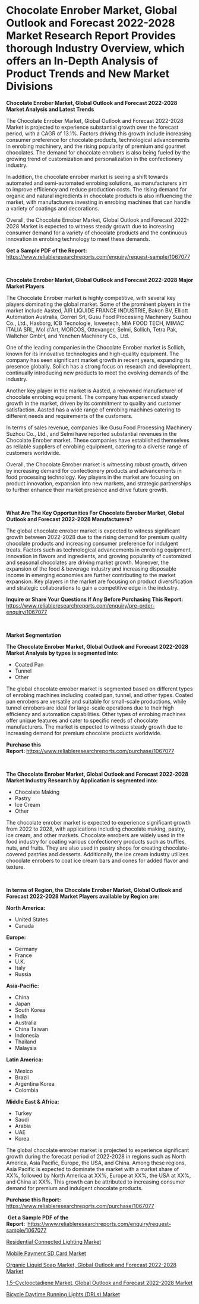 <p><h1>Chocolate Enrober Market, Global Outlook and Forecast 2022-2028 Market Research Report Provides thorough Industry Overview, which offers an In-Depth Analysis of Product Trends and New Market Divisions</h1></p><p><strong>Chocolate Enrober Market, Global Outlook and Forecast 2022-2028 Market Analysis and Latest Trends</strong></p>
<p><p>The Chocolate Enrober Market, Global Outlook and Forecast 2022-2028 Market is projected to experience substantial growth over the forecast period, with a CAGR of 13.1%. Factors driving this growth include increasing consumer preference for chocolate products, technological advancements in enrobing machinery, and the rising popularity of premium and gourmet chocolates. The demand for chocolate enrobers is also being fueled by the growing trend of customization and personalization in the confectionery industry.</p><p>In addition, the chocolate enrober market is seeing a shift towards automated and semi-automated enrobing solutions, as manufacturers aim to improve efficiency and reduce production costs. The rising demand for organic and natural ingredients in chocolate products is also influencing the market, with manufacturers investing in enrobing machines that can handle a variety of coatings and decorations.</p><p>Overall, the Chocolate Enrober Market, Global Outlook and Forecast 2022-2028 Market is expected to witness steady growth due to increasing consumer demand for a variety of chocolate products and the continuous innovation in enrobing technology to meet these demands.</p></p>
<p><strong>Get a Sample PDF of the Report:&nbsp;</strong> <a href="https://www.reliableresearchreports.com/enquiry/request-sample/1067077">https://www.reliableresearchreports.com/enquiry/request-sample/1067077</a></p>
<p>&nbsp;</p>
<p><strong>Chocolate Enrober Market, Global Outlook and Forecast 2022-2028 Major Market Players</strong></p>
<p><p>The Chocolate Enrober market is highly competitive, with several key players dominating the global market. Some of the prominent players in the market include Aasted, AIR LIQUIDE FRANCE INDUSTRIE, Bakon BV, Elliott Automation Australia, Gorreri Srl, Gusu Food Processing Machinery Suzhou Co., Ltd., Hasborg, ICB Tecnologie, Isweetech, MIA FOOD TECH, MIMAC ITALIA SRL, Mol d'Art, MORCOS, Ottevanger, Selmi, Sollich, Tetra Pak, Waltcher GmbH, and Yenchen Machinery Co., Ltd.</p><p>One of the leading companies in the Chocolate Enrober market is Sollich, known for its innovative technologies and high-quality equipment. The company has seen significant market growth in recent years, expanding its presence globally. Sollich has a strong focus on research and development, continually introducing new products to meet the evolving demands of the industry.</p><p>Another key player in the market is Aasted, a renowned manufacturer of chocolate enrobing equipment. The company has experienced steady growth in the market, driven by its commitment to quality and customer satisfaction. Aasted has a wide range of enrobing machines catering to different needs and requirements of the customers.</p><p>In terms of sales revenue, companies like Gusu Food Processing Machinery Suzhou Co., Ltd., and Selmi have reported substantial revenues in the Chocolate Enrober market. These companies have established themselves as reliable suppliers of enrobing equipment, catering to a diverse range of customers worldwide.</p><p>Overall, the Chocolate Enrober market is witnessing robust growth, driven by increasing demand for confectionery products and advancements in food processing technology. Key players in the market are focusing on product innovation, expansion into new markets, and strategic partnerships to further enhance their market presence and drive future growth.</p></p>
<p>&nbsp;</p>
<p><strong>What Are The Key Opportunities For Chocolate Enrober Market, Global Outlook and Forecast 2022-2028 Manufacturers?</strong></p>
<p><p>The global chocolate enrober market is expected to witness significant growth between 2022-2028 due to the rising demand for premium quality chocolate products and increasing consumer preference for indulgent treats. Factors such as technological advancements in enrobing equipment, innovation in flavors and ingredients, and growing popularity of customized and seasonal chocolates are driving market growth. Moreover, the expansion of the food & beverage industry and increasing disposable income in emerging economies are further contributing to the market expansion. Key players in the market are focusing on product diversification and strategic collaborations to gain a competitive edge in the industry.</p></p>
<p><strong>Inquire or Share Your Questions If Any Before Purchasing This Report:</strong> <a href="https://www.reliableresearchreports.com/enquiry/pre-order-enquiry/1067077">https://www.reliableresearchreports.com/enquiry/pre-order-enquiry/1067077</a></p>
<p>&nbsp;</p>
<p><strong>Market Segmentation</strong></p>
<p><strong>The Chocolate Enrober Market, Global Outlook and Forecast 2022-2028 Market Analysis by types is segmented into:</strong></p>
<p><ul><li>Coated Pan</li><li>Tunnel</li><li>Other</li></ul></p>
<p><p>The global chocolate enrober market is segmented based on different types of enrobing machines including coated pan, tunnel, and other types. Coated pan enrobers are versatile and suitable for small-scale productions, while tunnel enrobers are ideal for large-scale operations due to their high efficiency and automation capabilities. Other types of enrobing machines offer unique features and cater to specific needs of chocolate manufacturers. The market is expected to witness steady growth due to increasing demand for premium chocolate products worldwide.</p></p>
<p><strong>Purchase this Report:&nbsp;</strong><a href="https://www.reliableresearchreports.com/purchase/1067077">https://www.reliableresearchreports.com/purchase/1067077</a></p>
<p>&nbsp;</p>
<p><strong>The Chocolate Enrober Market, Global Outlook and Forecast 2022-2028 Market Industry Research by Application is segmented into:</strong></p>
<p><ul><li>Chocolate Making</li><li>Pastry</li><li>Ice Cream</li><li>Other</li></ul></p>
<p><p>The chocolate enrober market is expected to experience significant growth from 2022 to 2028, with applications including chocolate making, pastry, ice cream, and other markets. Chocolate enrobers are widely used in the food industry for coating various confectionery products such as truffles, nuts, and fruits. They are also used in pastry shops for creating chocolate-covered pastries and desserts. Additionally, the ice cream industry utilizes chocolate enrobers to coat ice cream bars and cones for added flavor and texture.</p></p>
<p>&nbsp;</p>
<p><strong>In terms of Region, the Chocolate Enrober Market, Global Outlook and Forecast 2022-2028 Market Players available by Region are:</strong></p>
<p>
    <p> <strong> North America: </strong>
        <ul>
            <li>United States</li>
            <li>Canada</li>
        </ul>
        </p> 
    <p> <strong> Europe: </strong>
        <ul>
            <li>Germany</li>
            <li>France</li>
            <li>U.K.</li>
            <li>Italy</li>
            <li>Russia</li>
        </ul>
        </p> 
    <p> <strong> Asia-Pacific: </strong>
        <ul>
            <li>China</li>
            <li>Japan</li>
            <li>South Korea</li>
            <li>India</li>
            <li>Australia</li>
            <li>China Taiwan</li>
            <li>Indonesia</li>
            <li>Thailand</li>
            <li>Malaysia</li>
        </ul>
        </p> 
    <p> <strong> Latin America: </strong>
        <ul>
            <li>Mexico</li>
            <li>Brazil</li>
            <li>Argentina Korea</li>
            <li>Colombia</li>
        </ul>
        </p> 
    <p> <strong> Middle East & Africa: </strong>
        <ul>
            <li>Turkey</li>
            <li>Saudi</li>
            <li>Arabia</li>
            <li>UAE</li>
            <li>Korea</li>
        </ul>
    </p>
    </p>
<p><p>The global chocolate enrober market is projected to experience significant growth during the forecast period of 2022-2028 in regions such as North America, Asia Pacific, Europe, the USA, and China. Among these regions, Asia Pacific is expected to dominate the market with a market share of XX%, followed by North America at XX%, Europe at XX%, the USA at XX%, and China at XX%. This growth can be attributed to increasing consumer demand for premium and indulgent chocolate products.</p></p>
<p><strong>Purchase this Report: </strong><a href="https://www.reliableresearchreports.com/purchase/1067077">https://www.reliableresearchreports.com/purchase/1067077</a></p>
<p>&nbsp;<strong>Get a Sample PDF of the Report:&nbsp;&nbsp;</strong><a href="https://www.reliableresearchreports.com/enquiry/request-sample/1067077">https://www.reliableresearchreports.com/enquiry/request-sample/1067077</a></p>
<p><strong></strong></p>
<p><p><a href="https://medium.com/p/39cd3c27a86a/edit">Residential Connected Lighting Market</a></p><p><a href="https://medium.com/p/7ff7e217a8f0/edit">Mobile Payment SD Card Market</a></p><p><a href="https://github.com/josesg55/Market-Research-Report-List-1/blob/main/organic-liquid-soap-market-global-outlook-and-forecast-2022-2028-market.md">Organic Liquid Soap Market, Global Outlook and Forecast 2022-2028 Market</a></p><p><a href="https://github.com/jaidynmorantestelletmjzya/Market-Research-Report-List-1/blob/main/15-cyclooctadiene-market-global-outlook-and-forecast-2022-2028-market.md">1,5-Cyclooctadiene Market, Global Outlook and Forecast 2022-2028 Market</a></p><p><a href="https://medium.com/p/501b3a97c169/edit">Bicycle Daytime Running Lights (DRLs) Market</a></p></p>